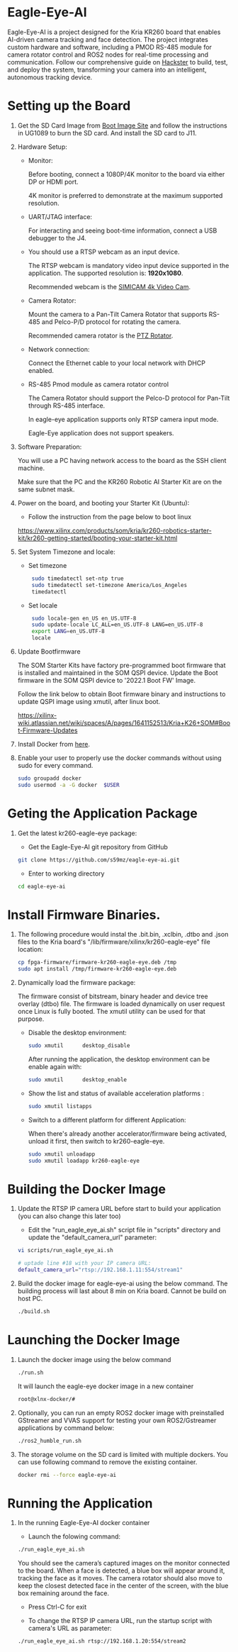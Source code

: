# Eagle-Eye-AI

Eagle-Eye-AI is a project designed for the Kria KR260 board that enables AI-driven camera tracking and face detection. The project integrates custom hardware and software, including a PMOD RS-485 module for camera rotator control and ROS2 nodes for real-time processing and communication. Follow our comprehensive guide on [Hackster](https://www.hackster.io/matjaz4) to build, test, and deploy the system, transforming your camera into an intelligent, autonomous tracking device.

# Setting up the Board

1. Get the SD Card Image from [Boot Image Site](https://ubuntu.com/download/amd-xilinx) and follow the instructions in UG1089 to burn the SD card. And install the SD card to J11.

2. Hardware Setup:

    * Monitor:
    
      Before booting, connect a 1080P/4K monitor to the board via either DP or HDMI port.

      4K monitor is preferred to demonstrate at the maximum supported resolution.

    * UART/JTAG interface:
    
      For interacting and seeing boot-time information, connect a USB debugger to the J4.
    
    * You should use a RTSP webcam as an input device.
    
      The RTSP webcam is mandatory video input device supported in the application. The supported resolution is: **1920x1080**.

      Recommended webcam is the [SIMICAM 4k Video Cam](https://a.aliexpress.com/_EznpRub).

    * Camera Rotator:

      Mount the camera to a Pan-Tilt Camera Rotator that supports RS-485 and Pelco-P/D protocol for rotating the camera.

      Recommended camera rotator is the [PTZ Rotator](https://a.aliexpress.com/_EvhGQMB).
      
    * Network connection:
    
      Connect the Ethernet cable to your local network with DHCP enabled.

    * RS-485 Pmod module as camera rotator control 

      The Camera Rotator should support the Pelco-D protocol for Pan-Tilt through RS-485 interface.
      
      In eagle-eye application supports only RTSP camera input mode.

      Eagle-Eye application does not support speakers.
    
3. Software Preparation:

    You will use a PC having network access to the board as the SSH client machine.

    Make sure that the PC and the KR260 Robotic AI Starter Kit are on the same subnet mask.

4. Power on the board, and booting your Starter Kit (Ubuntu):

   * Follow the instruction from the page below to boot linux

  	https://www.xilinx.com/products/som/kria/kr260-robotics-starter-kit/kr260-getting-started/booting-your-starter-kit.html

5. Set System Timezone and locale:

    * Set timezone

       ```bash
		sudo timedatectl set-ntp true
		sudo timedatectl set-timezone America/Los_Angeles
		timedatectl
       ```
	
	* Set locale

       ```bash
		sudo locale-gen en_US en_US.UTF-8
		sudo update-locale LC_ALL=en_US.UTF-8 LANG=en_US.UTF-8
		export LANG=en_US.UTF-8
		locale
       ```

6. Update Bootfirmware

    The SOM Starter Kits have factory pre-programmed boot firmware that is installed and maintained in the SOM QSPI device. Update the Boot firmware in the SOM QSPI device to '2022.1 Boot FW' Image.

    Follow the link below to obtain Boot firmware binary and instructions to update QSPI image using xmutil, after linux boot.  

    https://xilinx-wiki.atlassian.net/wiki/spaces/A/pages/1641152513/Kria+K26+SOM#Boot-Firmware-Updates

7. Install Docker from [here](https://docs.docker.com/engine/install/ubuntu/).

9. Enable your user to properly use the docker commands without using sudo for every command. 

    ```bash
    sudo groupadd docker
    sudo usermod -a -G docker  $USER
	```

# Geting the Application Package

1. Get the latest kr260-eagle-eye package:

	* Get the Eagle-Eye-AI git repository from GitHub

    ```bash
    git clone https://github.com/s59mz/eagle-eye-ai.git
    ```

	* Enter to working directory

    ```bash
    cd eagle-eye-ai
    ```

# Install Firmware Binaries.

1. The following procedure would instal the .bit.bin, .xclbin, .dtbo and .json files to the Kria board's "/lib/firmware/xilinx/kr260-eagle-eye" file location:

    ```bash
    cp fpga-firmware/firmware-kr260-eagle-eye.deb /tmp
    sudo apt install /tmp/firmware-kr260-eagle-eye.deb
    ```

2. Dynamically load the firmware package:

    The firmware consist of bitstream, binary header and device tree overlay (dtbo) file. The firmware is loaded dynamically on user request once Linux is fully booted. The xmutil utility can be used for that purpose.

    * Disable the desktop environment:

       ```bash
       sudo xmutil      desktop_disable
       ```

       After running the application, the desktop environment can be enable again with:

       ```bash
       sudo xmutil      desktop_enable
       ```

    * Show the list and status of available acceleration platforms :

       ```bash
      sudo xmutil listapps
        ```

    * Switch to a different platform for different Application:

       When there's already another accelerator/firmware being activated, unload it first, then switch to kr260-eagle-eye.

       ```bash
      sudo xmutil unloadapp
      sudo xmutil loadapp kr260-eagle-eye
       ```

# Building the Docker Image

1. Update the RTSP IP camera URL before start to build your application (you can also change this later too)

    * Edit the "run_eagle_eye_ai.sh" script file in "scripts" directory and update the "default_camera_url" parameter:

    ```bash
    vi scripts/run_eagle_eye_ai.sh

    # uptade line #18 with your IP camera URL:
    default_camera_url="rtsp://192.168.1.11:554/stream1"
    ```

2. Build the docker image for eagle-eye-ai using the below command. The building process will last about 8 min on Kria board. Cannot be build on host PC.

    ```bash
    ./build.sh
    ```

# Launching the Docker Image

1. Launch the docker image using the below command

    ```bash
    ./run.sh
    ```

    It will launch the eagle-eye docker image in a new container

    ```bash
    root@xlnx-docker/#
    ```

2. Optionally, you can run an empty ROS2 docker image with preinstalled GStreamer and VVAS support for testing your own ROS2/Gstreamer applications by command below:

    ```bash
    ./ros2_humble_run.sh
    ```

3. The storage volume on the SD card is limited with multiple dockers. You can use following command to remove the existing container.

    ```bash
    docker rmi --force eagle-eye-ai
    ```

# Running the Application

1.  In the running Eagle-Eye-AI docker container 

    * Launch the folowing command:

    ```bash
    ./run_eagle_eye_ai.sh
    ```

    You should see the camera’s captured images on the monitor connected to the board. When a face is detected, a blue box will appear around it, tracking the face as it moves. The camera rotator should also move to keep the closest detected face in the center of the screen, with the blue box remaining around the face.

    * Press Ctrl-C for exit

    * To change the RTSP IP camera URL, run the startup script with camera's URL as parameter:
      
    ```bash
    ./run_eagle_eye_ai.sh rtsp://192.168.1.20:554/stream2
    ```

    
